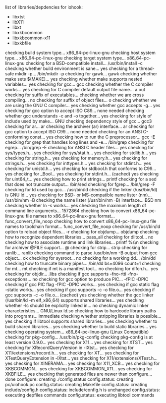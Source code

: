 list of libraries/depdencies for iohook:

- libxtst
- libX11
- libxt
- libxkbcommon
- libxkbcommon-x11
- libxkbfile



checking build system type... x86_64-pc-linux-gnu
checking host system type... x86_64-pc-linux-gnu
checking target system type... x86_64-pc-linux-gnu
checking for a BSD-compatible install... /usr/bin/install -c
checking whether build environment is sane... yes
checking for a thread-safe mkdir -p... /bin/mkdir -p
checking for gawk... gawk
checking whether make sets $(MAKE)... yes
checking whether make supports nested variables... yes
checking for gcc... gcc
checking whether the C compiler works... yes
checking for C compiler default output file name... a.out
checking for suffix of executables... 
checking whether we are cross compiling... no
checking for suffix of object files... o
checking whether we are using the GNU C compiler... yes
checking whether gcc accepts -g... yes
checking for gcc option to accept ISO C89... none needed
checking whether gcc understands -c and -o together... yes
checking for style of include used by make... GNU
checking dependency style of gcc... gcc3
checking for ar... ar
checking the archiver (ar) interface... ar
checking for gcc option to accept ISO C99... none needed
checking for an ANSI C-conforming const... yes
checking how to run the C preprocessor... gcc -E
checking for grep that handles long lines and -e... /bin/grep
checking for egrep... /bin/grep -E
checking for ANSI C header files... yes
checking for sys/types.h... yes
checking for sys/stat.h... yes
checking for stdlib.h... yes
checking for string.h... yes
checking for memory.h... yes
checking for strings.h... yes
checking for inttypes.h... yes
checking for stdint.h... yes
checking for unistd.h... yes
checking for stdbool.h that conforms to C99... yes
checking for _Bool... yes
checking for stdint.h... (cached) yes
checking for uint64_t... yes
checking how to print strings... printf
checking for a sed that does not truncate output... /bin/sed
checking for fgrep... /bin/grep -F
checking for ld used by gcc... /usr/bin/ld
checking if the linker (/usr/bin/ld) is GNU ld... yes
checking for BSD- or MS-compatible name lister (nm)... /usr/bin/nm -B
checking the name lister (/usr/bin/nm -B) interface... BSD nm
checking whether ln -s works... yes
checking the maximum length of command line arguments... 1572864
checking how to convert x86_64-pc-linux-gnu file names to x86_64-pc-linux-gnu format... func_convert_file_noop
checking how to convert x86_64-pc-linux-gnu file names to toolchain format... func_convert_file_noop
checking for /usr/bin/ld option to reload object files... -r
checking for objdump... objdump
checking how to recognize dependent libraries... pass_all
checking for dlltool... no
checking how to associate runtime and link libraries... printf %s\n
checking for archiver @FILE support... @
checking for strip... strip
checking for ranlib... ranlib
checking command to parse /usr/bin/nm -B output from gcc object... ok
checking for sysroot... no
checking for a working dd... /bin/dd
checking how to truncate binary pipes... /bin/dd bs=4096 count=1
checking for mt... mt
checking if mt is a manifest tool... no
checking for dlfcn.h... yes
checking for objdir... .libs
checking if gcc supports -fno-rtti -fno-exceptions... no
checking for gcc option to produce PIC... -fPIC -DPIC
checking if gcc PIC flag -fPIC -DPIC works... yes
checking if gcc static flag -static works... yes
checking if gcc supports -c -o file.o... yes
checking if gcc supports -c -o file.o... (cached) yes
checking whether the gcc linker (/usr/bin/ld -m elf_x86_64) supports shared libraries... yes
checking whether -lc should be explicitly linked in... no
checking dynamic linker characteristics... GNU/Linux ld.so
checking how to hardcode library paths into programs... immediate
checking whether stripping libraries is possible... yes
checking if libtool supports shared libraries... yes
checking whether to build shared libraries... yes
checking whether to build static libraries... yes
checking operating system... x86_64-pc-linux-gnu (Linux Compatible)
checking for pkg-config... /usr/bin/pkg-config
checking pkg-config is at least version 0.9.0... yes
checking for X11... yes
checking for XTST... yes
checking for XRecordQueryVersion in -lXtst... yes
checking for X11/extensions/record.h... yes
checking for XT... yes
checking for XTestQueryExtension in -lXtst... yes
checking for X11/extensions/XTest.h... yes
checking for XINERAMA... yes
checking for X11_XCB... yes
checking for XKBCOMMON... yes
checking for XKBCOMMON_X11... yes
checking for XKBFILE... yes
checking that generated files are newer than configure... done
configure: creating ./config.status
config.status: creating pc/uiohook.pc
config.status: creating Makefile
config.status: creating include/config.h
config.status: include/config.h is unchanged
config.status: executing depfiles commands
config.status: executing libtool commands
